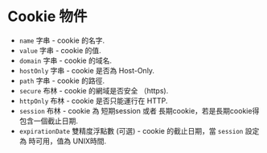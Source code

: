 # Cookie 物件

* `name` 字串 - cookie 的名字.
* `value` 字串 - cookie 的值.
* `domain` 字串 - cookie 的域名.
* `hostOnly` 字串 - cookie 是否為 Host-Only.
* `path` 字串 - cookie 的路徑.
* `secure` 布林 - cookie 的網域是否安全 （https).
* `httpOnly` 布林 - cookie 是否只能運行在 HTTP.
* `session` 布林 - cookie 為 短期session 或者 長期cookie，若是長期cookie得包含一個截止日期.
* `expirationDate` 雙精度浮點數 (可選) - cookie 的截止日期，當 `session` 設定為 時可用，值為 UNIX時間.
